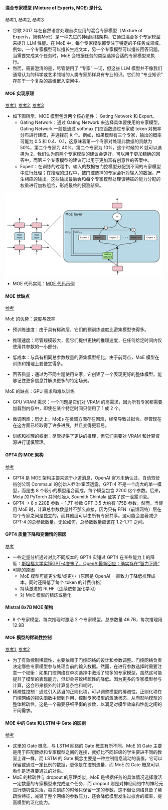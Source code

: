#### 混合专家模型 (Mixture of Experts, MOE) 是什么
[参考1](https://www.tensorops.ai/post/what-is-mixture-of-experts-llm), [参考2](https://zhuanlan.zhihu.com/p/674698482), [参考3](https://arxiv.org/pdf/1701.06538.pdf)

- 谷歌 2017 年在自然语言处理首次应用的混合专家模型（Mixture of Experts，简称MoE）是一种先进的神经网络架构，它通过混合多个专家模型来提升 LLM 性能。在 MoE 中，每个专家模型都专注于特定的子任务或领域。例如，一个专家模型可以擅长生成文本，另一个专家模型可以擅长回答问题。当需要完成某个任务时，MoE 会根据任务的类型选择合适的专家模型来执行。
- 然而，需要澄清的是，尽管使用了 “专家” 一词，但这些 LLM 模型并不像我们通常认为的科学或艺术领域的人类专家那样具有专业知识。它们的 “专业知识” 存在于一个复杂的高维嵌入空间中。

#### MOE 实现原理
[参考1](https://arxiv.org/pdf/1701.06538.pdf), [参考2](https://medium.com/@sthanikamsanthosh1994/the-mixer-of-experts-moe-modern-architecture-for-divide-and-concur-learning-dbe10ffa8436), [参考3](https://zhuanlan.zhihu.com/p/672025580)

- 如下图所示，MOE 模型包含两个核心组件： Gating Network 和 Expert。
  - Gating Network：通过 Gating Network 来选择具体要使用的专家模型。Gating Network 一般是通过 softmax 门控函数通过专家或 token 对概率分布进行建模，并选择前 K 个。例如，如果模型有三个专家，输出的概率可能为 0.5 和 0.4、0.1，这意味着第一个专家对处理此数据的贡献为 50%，第二个专家为 40%，第二个专家为 10%，这个时候的 K 就可以选择为 2，我们认为前两个专家模型的建议会更好，可以用于更加精确的回答中，而第三个专家模型的建议可以用于更加富有创意性的答案中。
  - Expert：在训练的过程中，输入的数据被门控模型分配到不同的专家模型中进行处理；在推理的过程中，被门控选择的专家会针对输入的数据，产生相应的输出。这些输出最后会和每个专家模型处理该特征的能力分配的权重进行加权组合，形成最终的预测结果。

![MOE](./images/MOE.png)

- MOE 代码实现：[MOE 代码示例](https://www.zhihu.com/tardis/zm/art/673048264?source_id=1003)


#### MOE 优缺点
[参考](https://www.tensorops.ai/post/what-is-mixture-of-experts-llm)

MoE 的优势：速度与效率

- 预训练速度：由于具有稀疏层，它们的预训练速度比密集模型快得多。

- 推理速度：尽管规模较大，但它们提供更快的推理速度，在任何给定时间内仅使用其参数的一小部分。

- 低成本：与具有相同总参数数量的密集模型相比，由于前两点，MoE 模型在训练和推理上要便宜得多。

- 回答质量：通过为不同主题使用专家，它创建了一个表现更好的整体模型。能够记住更多信息并解决更多的特定场景。

MoE 的缺点：GPU 需求和难以训练

- GPU VRAM 需求：一个问题是它们对 VRAM 的高需求，因为所有专家都需要加载到内存中，即使在某个特定时间只使用了 1 或 2 个。

- 微调困难：历史上，MoEs 在微调方面存在困难，经常导致过拟合。尽管现在在这方面已经取得了许多进展，并且变得更容易。

- 训练和推理的权衡：尽管提供了更快的推理，但它们需要对 VRAM 和计算资源进行谨慎管理。


#### GPT4 的 MOE 架构
[参考](https://www.tensorops.ai/post/what-is-mixture-of-experts-llm)
- GPT4 是 MOE 架构主要来源于小道消息，OpenAI 官方未确认过。自动驾驶初创公司 Comma.ai 的创始人乔治·霍茨透露，GPT-4 不是一个庞大的单一模型，而是由 8 个较小的模型组合而成，每个模型包含 2200 亿个参数。后来，Meta 的 PyTorch 共同创始人 Soumith Chintala 证实了这一泄露消息。
- GPT4 -> 8 x 220B 参数 = 1.7T 参数
GPT-3.5 大约有 175B 参数。然而，当使用 MoE 时，计算总参数数量并不那么直接，因为只有 FFN（前馈网络）层在每个专家之间是独立的，而其他层可以由所有专家共享。这可能会显著减少 GPT-4 的总参数数量。无论如何，总参数数量应该在 1.2-1.7T 之间。

#### GPT4 质量下降和变懒惰的原因
[参考](https://www.tensorops.ai/post/what-is-mixture-of-experts-llm)
- 一些定量分析通过对比不同版本的 GPT4 实锤过 GPT4 在某些能力上的降低：[斯坦福大学实锤GPT-4变笨了，OpenAI最新回应：确实存在“智力下降”](https://36kr.com/p/2353398481106688)
- 可能的原因
  - MoE 模型可能更少和/或更小（原因是 OpenAI 一直致力于降低推理成本，同时还降低了每个 token 的计费价格）
  - 持续激进的 RLHF（连续依赖强化学习）
  - 对 MoE 模型的精炼或量化


#### Mistral 8x7B MOE 架构
- 8 个专家模型，每次推理时激活 2 个专家模型。总参数量 46.7B，每次推理用 12.9B


#### MOE 模型的稀疏性控制
[参考1](https://zhuanlan.zhihu.com/p/672025580), [参考2](https://www.zhihu.com/tardis/zm/art/673048264?source_id=1003)
- 为了有效控制稀疏性，主要依赖于门控网络的设计和参数调整。门控网络负责决定哪些专家模型参与处理当前的输入数据。然而，在进行参数选择时需要注意一个权衡：如果门控网络在单次选择中激活了较多的专家模型，虽然这可能提升了模型的表现能力，但却会导致稀疏性的降低。因为更多的专家模型参与计算，这会带来额外的计算复杂性和耗时。
- 稀疏性控制：通过引入适当的正则化项，可以调整模型的稀疏性。正则化项在门控网络的损失函数中起到作用，控制专家模型的激活状态，从而影响模型的整体稀疏性。这是一个需要仔细平衡的参数，以满足对模型效率和性能之间的不同需求。



#### MOE 中的 Gate 和 LSTM 中 Gate 的区别
[参考](https://zhuanlan.zhihu.com/p/672025580)
- 这里的 Gate 概念，与 LSTM 网络的 Gate 概念有所不同，MoE 的 Gate 主要是用于匹配数据和专家模型之间的连接，就好比不同班级的学生要进不同的教室上课一样，而 LSTM 的 Gate 概念主要是一种控制信息流动的装置，它可以保留或通过一定比例的数据，更像是在控制流量，而 MoE 的 Gate 概念可以看作是选择要通过的对象。
- MoE 的稀疏性与 dropout 的原理类似，MoE 是根据任务的具体情况选择激活一定数量的专家模型来完成这个任务，而 dropout 则是对神经网络中的神经元进行随机性失活，每次训练的时候只保留一定的参数，这不但让网络具备了稀疏性特征，减轻了整个网络的参数压力，还会降低模型发生过拟合的概率，提高模型的泛化能力。